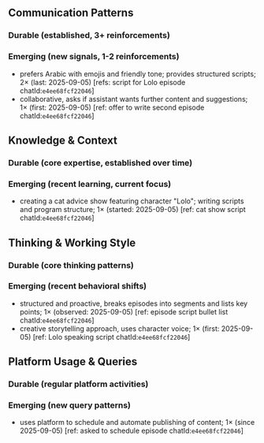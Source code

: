 ## Communication Patterns
### Durable (established, 3+ reinforcements)

### Emerging (new signals, 1-2 reinforcements)
- prefers Arabic with emojis and friendly tone; provides structured scripts; 2× (last: 2025-09-05) [refs: script for Lolo episode chatId:`e4ee68fcf22046`]
- collaborative, asks if assistant wants further content and suggestions; 1× (first: 2025-09-05) [ref: offer to write second episode chatId:`e4ee68fcf22046`]

## Knowledge & Context
### Durable (core expertise, established over time)

### Emerging (recent learning, current focus)
- creating a cat advice show featuring character "Lolo"; writing scripts and program structure; 1× (started: 2025-09-05) [ref: cat show script chatId:`e4ee68fcf22046`]

## Thinking & Working Style
### Durable (core thinking patterns)

### Emerging (recent behavioral shifts)
- structured and proactive, breaks episodes into segments and lists key points; 1× (observed: 2025-09-05) [ref: episode script bullet list chatId:`e4ee68fcf22046`]
- creative storytelling approach, uses character voice; 1× (first: 2025-09-05) [ref: Lolo speaking script chatId:`e4ee68fcf22046`]

## Platform Usage & Queries
### Durable (regular platform activities)

### Emerging (new query patterns)
- uses platform to schedule and automate publishing of content; 1× (since 2025-09-05) [ref: asked to schedule episode chatId:`e4ee68fcf22046`]